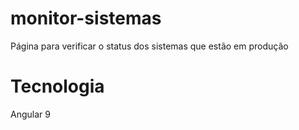 # monitor-sistemas
Página para verificar o status dos sistemas que estão em produção

# Tecnologia
Angular 9
